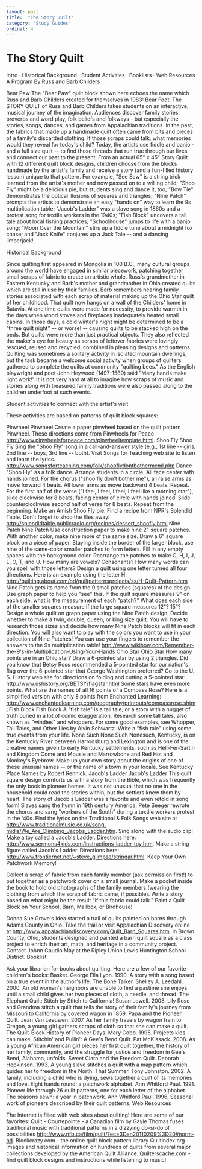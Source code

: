 ```yaml
---
layout: post
title:  "The Story Quilt"
category: "Study Guides"
ordinal: 4
---
```


# The Story Quilt

Intro · Historical Background · Student Activities · Booklists · Web Resources A
Program By Russ and Barb Childers

Bear Paw The "Bear Paw" quilt block shown here echoes the name which Russ and
Barb Childers created for themselves in 1983: Bear Foot! The STORY QUILT of Russ
and Barb Childers takes students on an interactive, musical journey of the
imagination. Audiences discover family stories, proverbs and word play, folk
beliefs and folkways - but especially the stories, songs, dances, and games from
Appalachian traditions. In the past, the fabrics that made up a handmade quilt
often came from bits and pieces of a family's discarded clothing. If those
scraps could talk, what memories would they reveal for today's child? Today, the
artists use fiddle and banjo - and a full size quilt -- to find those threads
that run true through our lives and connect our past to the present. From an
actual 65" x 45" Story Quilt with 12 different quilt block designs, children
choose from the blocks handmade by the artist's family and receive a story (and
a fun-filled history lesson) unique to that pattern. For example, "See Saw" is a
string trick learned from the artist's mother and now passed on to a willing
child; "Shoo Fly" might be a delicious pie, but students sing and dance it, too;
"Bow Tie" demonstrates the optical illusions of squares and triangles; "Nine
Patch" prompts the artists to demonstrate an easy "hands on" way to learn the 9s
multiplication table; "Jacob's Ladder" was a slave song in 1860s and a protest
song for textile workers in the 1940s; "Fish Block" uncovers a tall tale about
local fishing practices; "Schoolhouse" jumps to life with a banjo song; "Moon
Over the Mountain" stirs up a fiddle tune about a midnight fox chase; and "Jack
Knife" conjures up a Jack Tale -- and a dancing limberjack!

Historical Background

Since quilting first appeared in Mongolia in 100 B.C., many cultural groups
around the world have engaged in similar piecework, patching together small
scraps of fabric to create an artistic whole. Russ's grandmother in Eastern
Kentucky and Barb's mother and grandmother in Ohio created quilts which are
still in use by their families. Barb remembers hearing family stories associated
with each scrap of material making up the Ohio Star quilt of her childhood. That
quilt now hangs on a wall of the Childers' home in Batavia. At one time quilts
were made for necessity, to provide warmth in the days when wood stoves and
fireplaces inadequately heated small cabins. In those days, a cold winter's
night might be determined to be a "three quilt night" -- or worse! -- causing
quilts to be stacked high on the beds. But quilts were more than just practical
objects. They also reflected the maker's eye for beauty as scraps of leftover
fabrics were lovingly rescued, reused and recycled, combined in pleasing designs
and patterns. Quilting was sometimes a solitary activity in isolated mountain
dwellings, but the task became a welcome social activity when groups of quilters
gathered to complete the quilts at community "quilting bees." As the English
playwright and poet John Heywood (1497-1580) said "Many hands make light work!"
It is not very hard at all to imagine how scraps of music and stories along with
treasured family traditions were also passed along to the children underfoot at
such events.

Student activities to connect with the artist's visit

These activities are based on patterns of quilt block squares:

Pinwheel Pinwheel Create a paper pinwheel based on the quilt pattern Pinwheel.
These directions come from Pinwheels for Peace
http://www.pinwheelsforpeace.com/pinwheeltemplate.html. Shoo Fly Shoo Fly Sing
the "Shoo Fly" song in a call-and-answer style (e.g., 1st line -- girls, 2nd
line -- boys, 3rd line -- both). Visit Songs for Teaching web site to listen and
learn the lyrics. http://www.songsforteaching.com/folk/shooflydontbothermeml.php
Dance "Shoo Fly" as a folk dance. Arrange students in a circle. All face center
with hands joined. For the chorus ("shoo fly don't bother me"), all raise arms
as move forward 4 beats. All lower arms as move backward 4 beats. Repeat. For
the first half of the verse ("I feel, I feel, I feel, I feel like a morning
star"), slide clockwise for 8 beats, facing center of circle with hands joined.
Slide counterclockwise second half of verse for 8 beats. Repeat from the
beginning. Make an Amish Shoo Fly pie. Find a recipe from NPR's Splendid Table.
Don't forget to shoo the flies away!
http://splendidtable.publicradio.org/recipes/dessert_shoofly.html Nine Patch
Nine Patch Use construction paper to make nine 2" square patches. With another
color, make nine more of the same size. Draw a 6" square block on a piece of
paper. Staying inside the border of the larger block, use nine of the same-color
smaller patches to form letters. Fill in any empty spaces with the background
color. Rearrange the patches to make C, H, I, J, L, O, T, and U. How many are
vowels? Consonants? How many words can you spell with those letters? Design a
quilt using one letter turned all four directions. Here is an example using the
letter H:
http://quilting.about.com/od/quiltpatternsprojects/ss/H-Quilt-Pattern.htm Nine
Patch gets its name from the 9 small patches (squares) of the design. Use graph
paper to help you "see" this. If the quilt square measures 9" on each side, what
is the measurement of each "patch?" What does each side of the smaller squares
measure if the large square measures 12"? 15"? Design a whole quilt on graph
paper using the Nine Patch design. Decide whether to make a twin, double, queen,
or king size quilt. You will have to research those sizes and decide how many
Nine Patch blocks will fit in each direction. You will also want to play with
the colors you want to use in your collection of Nine Patches! You can use your
fingers to remember the answers to the 9s multiplication table!
http://www.wikihow.com/Remember-the-9's-in-Multiplication-Using-Your-Hands Ohio
Star Ohio Star How many points are in an Ohio star? Draw a 6-pointed star by
using 2 triangles. Did you know that Betsy Ross recommended a 5-pointed star for
our nation's flag over the 6-pointed star that George Washington preferred? Go
to the U. S. History web site for directions on folding and cutting a 5-pointed
star: http://www.ushistory.org/BETSY/flagstar.html Some stars have even more
points. What are the names of all 16 points of a Compass Rose? Here is a
simplified version with only 8 points from Enchanted Learning:
http://www.enchantedlearning.com/geography/printouts/compassrose.shtml Fish
Block Fish Block A "fish tale" is a tall tale, or a story with a nugget of truth
buried in a lot of comic exaggeration. Research some tall tales, also known as
"windies" and whoppers. For some good examples, see Whopper, Tall Tales, and
Other Lies by Alvin Schwartz. Write a "fish tale" using some true events from
your life. None Such None Such Nonesuch, Kentucky, is on the Kentucky River
between Harrodsburg and Lexington and is one of the creative names given to
early Kentucky settlements, such as Hell-Fer-Sartin and Kingdom Come and Mousie
and Marrowbone and Red Hot and Monkey's Eyebrow. Make up your own story about
the origins of one of these unusual names -- or the name of a town in your
locale. See Kentucky Place Names by Robert Rennick. Jacob's Ladder Jacob's
Ladder This quilt square design comforts us with a story from the Bible, which
was frequently the only book in pioneer homes. It was not unusual that no one in
the household could read the stories within, but the settlers knew them by
heart. The story of Jacob's Ladder was a favorite and even retold in song form!
Slaves sang the hymn in 19th century America; Pete Seeger rewrote the chorus and
sang "workers of the South" during a textile workers protest in the '40s. Find
the lyrics on the Traditional & Folk Songs web site at
http://www.traditionalmusic.co.uk/song-midis/We_Are_Climbing_Jacobs_Ladder.htm.
Sing along with the audio clip! Make a toy called a Jacob's Ladder. Directions
here: http://www.sermons4kids.com/instructions-ladder-toy.htm. Make a string
figure called Jacob's Ladder. Directions here:
http://www.frontiernet.net/~steve_glimpse/stringar.html. Keep Your Own Patchwork
Memory!

Collect a scrap of fabric from each family member (ask permission first!) to put
together as a patchwork cover on a small journal. Make a pocket inside the book
to hold old photographs of the family members (wearing the clothing from which
the scrap of fabric came, if possible). Write a story based on what might be the
result "if this fabric could talk." Paint a Quilt Block on Your School, Barn,
Mailbox, or Birdhouse!

Donna Sue Grove's idea started a trail of quilts painted on barns through Adams
County in Ohio. Take the trail or visit Appalachian Discovery online at
http://www.appalachiandiscovery.com/Quilt_Barn_Squares.htm. In Brown County,
Ohio, students designed and painted a barn quilt square as a class project to
enrich their art, math, and heritage in a community project. Contact JoAnn
Gaudio May at the Ripley Union Lewis Huntington School District. Booklist

Ask your librarian for books about quilting. Here are a few of our favorite
children's books: Basket. George Ella Lyon. 1990. A story with a song based on a
true event in the author's life. The Bone Talker. Shelley A. Leedahl. 2000. An
old woman's neighbors are unable to find a pastime she enjoys until a small
child gives her two pieces of cloth, a needle, and thread. The Elephant Quilt:
Stitch by Stitch to California! Susan Lowell. 2008. Lily Rose and Grandma stitch
a quilt that tells the story of their family's journey from Missouri to
California by covered wagon in 1859. Papa and the Pioneer Quilt. Jean Van
Leeuwen. 2007. As her family travels by wagon train to Oregon, a young girl
gathers scraps of cloth so that she can make a quilt. The Quilt-Block History of
Pioneer Days. Mary Cobb. 1995. Projects kids can make. Stitchin' and Pullin': A
Gee's Bend Quilt. Pat McKissack. 2008. As a young African American girl pieces
her first quilt together, the history of her family, community, and the struggle
for justice and freedom in Gee's Bend, Alabama, unfolds. Sweet Clara and the
Freedom Quilt. Deborah Hopkinson. 1993. A young slave stitches a quilt with a
map pattern which guides her to freedom in the North. That Summer. Tony
Johnston. 2002. A family, including a child who is dying, sews together a quilt
of its memories and love. Eight hands round: a patchwork alphabet. Ann Whitford
Paul. 1991. Pioneer life through 26 quilt patterns, one for each letter of the
alphabet. The seasons sewn: a year in patchwork. Ann Whitford Paul. 1996.
Seasonal work of pioneers described by their quilt patterns. Web Resources

The Internet is filled with web sites about quilting! Here are some of our
favorites: Quilt - Courtepointe - a Canadian film by Gayle Thomas fuses
traditional music with traditional patterns in a dizzying do-si-do of
possibilities http://www.nfb.ca/film/quilt/?ec=3Den20110209%3D20#norm-hd.
Blockcrazy.com - the online quilt block pattern library Quiltindex.org - images
and historical information on hundreds of quilts from several major collections
developed by the American Quilt Alliance. Quilterscache.com - find quilt block
designs and instructions while listening to music!
